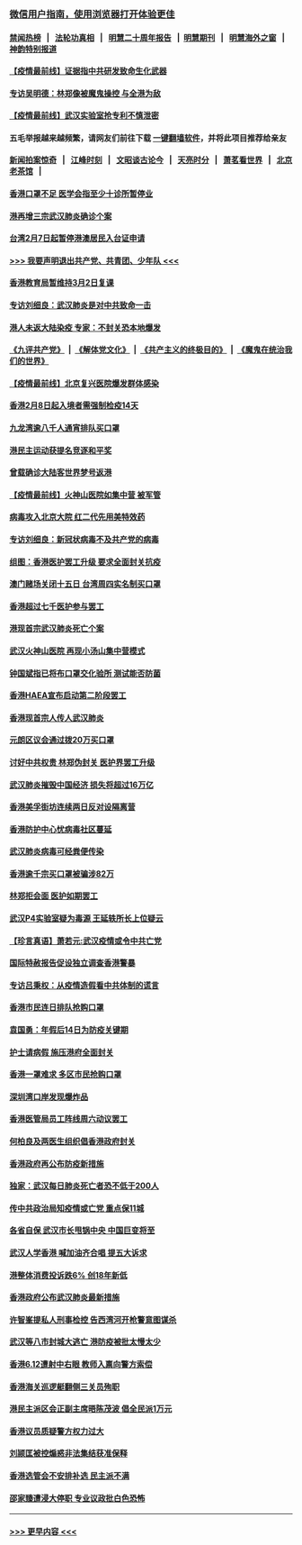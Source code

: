 ### [微信用户指南，使用浏览器打开体验更佳](https://github.com/gfw-breaker/banned-news1/blob/master/indexes/wechat-guide.md?t=0)
#### [禁闻热榜](热点新闻.md?t=0)  &nbsp;&nbsp;|&nbsp;&nbsp; [法轮功真相](https://github.com/gfw-breaker/truth/blob/master/README.md?t=0) &nbsp;&nbsp;|&nbsp;&nbsp; [明慧二十周年报告](https://github.com/gfw-breaker/mh-reports/blob/master/README.md?t=0) &nbsp;&nbsp;|&nbsp;&nbsp;[明慧期刊](https://github.com/gfw-breaker/mh-qikan) &nbsp;&nbsp;|&nbsp;&nbsp; [明慧海外之窗](https://github.com/gfw-breaker/mh-news/blob/master/README.md?t=0) &nbsp;&nbsp;|&nbsp;&nbsp; [神韵特别报道](https://github.com/gfw-breaker/mh-news/blob/master/shenyun.md?t=0)
#### [【疫情最前线】证据指中共研发致命生化武器](../pages/nsc415/n11853087.md?t=02081522) 
#### [专访吴明德：林郑像被魔鬼操控 与全港为敌](../pages/nsc415/n11852734.md?t=02081522) 
#### [【疫情最前线】武汉实验室抢专利不慎泄密](../pages/nsc415/n11850310.md?t=02081522) 
#### 五毛举报越来越频繁，请网友们前往下载 [一键翻墙软件](https://github.com/gfw-breaker/ssr-accounts)，并将此项目推荐给亲友
#### [新闻拍案惊奇](https://github.com/gfw-breaker/banned-news1/blob/master/pages/link4.md) &nbsp;&nbsp;|&nbsp;&nbsp; [江峰时刻](https://github.com/gfw-breaker/banned-news1/blob/master/pages/link4.md) &nbsp;&nbsp;|&nbsp;&nbsp; [文昭谈古论今](https://github.com/gfw-breaker/banned-news1/blob/master/pages/link4.md) &nbsp;&nbsp;|&nbsp;&nbsp; [天亮时分](https://github.com/gfw-breaker/banned-news1/blob/master/pages/link4.md) &nbsp;&nbsp;|&nbsp;&nbsp; [萧茗看世界](https://github.com/gfw-breaker/banned-news1/blob/master/pages/link4.md) &nbsp;&nbsp;|&nbsp;&nbsp; [北京老茶馆](https://github.com/gfw-breaker/banned-news1/blob/master/pages/link4.md) &nbsp;&nbsp;|&nbsp;&nbsp; 
#### [香港口罩不足 医学会指至少十诊所暂停业](../pages/nsc415/n11850301.md?t=02081522) 
#### [港再增三宗武汉肺炎确诊个案](../pages/nsc415/n11850328.md?t=02081522) 
#### [台湾2月7日起暂停港澳居民入台证申请](../pages/nsc415/n11850304.md?t=02081522) 
#### [>>> 我要声明退出共产党、共青团、少年队 <<<](https://github.com/begood0513/goodnews/blob/master/quit/letter.md) 
#### [香港教育局暂维持3月2日复课](../pages/nsc415/n11850260.md?t=02081522) 
#### [专访刘细良：武汉肺炎是对中共致命一击](../pages/nsc415/n11849934.md?t=02081522) 
#### [港人未返大陆染疫 专家：不封关恐本地爆发](../pages/nsc415/n11848021.md?t=02081522) 
#### [《九评共产党》](https://github.com/begood0513/9ping.md/blob/master/README.md) &nbsp;|&nbsp; [《解体党文化》](../../../../jtdwh.md/blob/master/README.md)  &nbsp;|&nbsp; [《共产主义的终极目的》](../../../../gczydzjmd.md/blob/master/README.md) &nbsp;|&nbsp; [《魔鬼在统治我们的世界》](../../../../mgztzwmdsj.md/blob/master/README.md) 
#### [【疫情最前线】北京复兴医院爆发群体感染](../pages/nsc415/n11847626.md?t=02081522) 
#### [香港2月8日起入境者需强制检疫14天](../pages/nsc415/n11847658.md?t=02081522) 
#### [九龙湾逾八千人通宵排队买口罩](../pages/nsc415/n11847647.md?t=02081522) 
#### [港民主运动获提名竞逐和平奖](../pages/nsc415/n11847633.md?t=02081522) 
#### [曾载确诊大陆客世界梦号返港](../pages/nsc415/n11847608.md?t=02081522) 
#### [【疫情最前线】火神山医院如集中营 被军管](../pages/nsc415/n11847524.md?t=02081522) 
#### [病毒攻入北京大院 红二代先用美特效药](../pages/nsc415/n11847427.md?t=02081522) 
#### [专访刘细良：新冠状病毒不及共产党的病毒](../pages/nsc415/n11847164.md?t=02081522) 
#### [组图：香港医护罢工升级 要求全面封关抗疫](../pages/nsc415/n11844107.md?t=02081522) 
#### [澳门赌场关闭十五日 台湾周四实名制买口罩](../pages/nsc415/n11845083.md?t=02081522) 
#### [香港超过七千医护参与罢工](../pages/nsc415/n11845051.md?t=02081522) 
#### [港现首宗武汉肺炎死亡个案](../pages/nsc415/n11844998.md?t=02081522) 
#### [武汉火神山医院 再现小汤山集中营模式](../pages/nsc415/n11844763.md?t=02081522) 
#### [钟国斌指已将布口罩交化验所 测试能否防菌](../pages/nsc415/n11842783.md?t=02081522) 
#### [香港HAEA宣布启动第二阶段罢工](../pages/nsc415/n11842723.md?t=02081522) 
#### [香港现首宗人传人武汉肺炎](../pages/nsc415/n11842766.md?t=02081522) 
#### [元朗区议会通过拨20万买口罩](../pages/nsc415/n11842754.md?t=02081522) 
#### [讨好中共权贵 林郑伪封关 医护界罢工升级](../pages/nsc415/n11842359.md?t=02081522) 
#### [武汉肺炎摧毁中国经济 损失将超过16万亿](../pages/nsc415/n11839723.md?t=02081522) 
#### [香港美孚街坊连续两日反对设隔离营](../pages/nsc415/n11839962.md?t=02081522) 
#### [香港防护中心忧病毒社区蔓延](../pages/nsc415/n11839933.md?t=02081522) 
#### [武汉肺炎病毒可经粪便传染](../pages/nsc415/n11839939.md?t=02081522) 
#### [香港逾千宗买口罩被骗涉82万](../pages/nsc415/n11839914.md?t=02081522) 
#### [林郑拒会面 医护如期罢工](../pages/nsc415/n11839892.md?t=02081522) 
#### [武汉P4实验室疑为毒源 王延轶所长上位疑云](../pages/nsc415/n11835543.md?t=02081522) 
#### [【珍言真语】萧若元:武汉疫情或令中共亡党](../pages/nsc415/n11829394.md?t=02081522) 
#### [国际特赦报告促设独立调查香港警暴](../pages/nsc415/n11833845.md?t=02081522) 
#### [专访吕秉权：从疫情造假看中共体制的谎言](../pages/nsc415/n11833813.md?t=02081522) 
#### [香港市民连日排队抢购口罩](../pages/nsc415/n11833794.md?t=02081522) 
#### [袁国勇：年假后14日为防疫关键期](../pages/nsc415/n11831088.md?t=02081522) 
#### [护士请病假 施压港府全面封关](../pages/nsc415/n11831030.md?t=02081522) 
#### [香港一罩难求 多区市民抢购口罩](../pages/nsc415/n11831002.md?t=02081522) 
#### [深圳湾口岸发现爆炸品](../pages/nsc415/n11828802.md?t=02081522) 
#### [香港医管局员工阵线周六动议罢工](../pages/nsc415/n11828762.md?t=02081522) 
#### [何柏良及两医生组织倡香港政府封关](../pages/nsc415/n11828749.md?t=02081522) 
#### [香港政府再公布防疫新措施](../pages/nsc415/n11828716.md?t=02081522) 
#### [独家：武汉每日肺炎死亡者恐不低于200人](../pages/nsc415/n11828240.md?t=02081522) 
#### [传中共政治局知疫情或亡党 重点保11城](../pages/nsc415/n11828145.md?t=02081522) 
#### [各省自保 武汉市长甩锅中央 中国巨变将至](../pages/nsc415/n11828021.md?t=02081522) 
#### [武汉人学香港 喊加油齐合唱 提五大诉求](../pages/nsc415/n11827046.md?t=02081522) 
#### [港整体消费投诉跌6% 创18年新低](../pages/nsc415/n11817280.md?t=02081522) 
#### [香港政府公布武汉肺炎最新措施](../pages/nsc415/n11817152.md?t=02081522) 
#### [许智峯提私人刑事检控 告西湾河开枪警意图谋杀](../pages/nsc415/n11817132.md?t=02081522) 
#### [武汉等八市封城大逃亡 港防疫被批太慢太少](../pages/nsc415/n11817058.md?t=02081522) 
#### [香港6.12遭射中右眼 教师入禀向警方索偿](../pages/nsc415/n11814678.md?t=02081522) 
#### [香港海关巡逻艇翻侧三关员殉职](../pages/nsc415/n11814604.md?t=02081522) 
#### [港民主派区会正副主席晤陈茂波 倡全民派1万元](../pages/nsc415/n11814582.md?t=02081522) 
#### [香港议员质疑警方权力过大](../pages/nsc415/n11814560.md?t=02081522) 
#### [刘颕匡被控煽惑非法集结获准保释](../pages/nsc415/n11811727.md?t=02081522) 
#### [香港选管会不安排补选 民主派不满](../pages/nsc415/n11811691.md?t=02081522) 
#### [邵家臻遭浸大停职 专业议政批白色恐怖](../pages/nsc415/n11811670.md?t=02081522) 

----
#### [ >>> 更早内容 <<< ](../indexes/nsc415-earlier.md)
